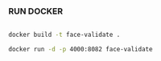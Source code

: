 ### RUN DOCKER

```bash

docker build -t face-validate .  

docker run -d -p 4000:8082 face-validate    

```
